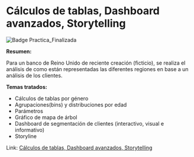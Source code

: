 # Cálculos de tablas, Dashboard avanzados, Storytelling 

![Badge Practica_Finalizada](https://img.shields.io/badge/STATUS-PRACTICA%20FINALIZADA-green)

**Resumen:**  
<p>
Para un banco de Reino Unido de reciente creación (ficticio), se realiza el análisis de como están representadas las diferentes regiones en base a un análisis de los clientes.  
</p>

**Temas tratados:**  
   - Cálculos de tablas por género
   - Agrupaciones(bins) y distribuciones por edad
   - Parámetros
   - Gráfico de mapa de árbol
   - Dashboard de segmentación de clientes (interactivo, visual e informativo)
   - Storyline

Link:
[Cálculos de tablas, Dashboard avanzados, Storytelling](https://public.tableau.com/app/profile/ariel2737/viz/UKBankCustomers_16797805446020/HistoriadeSegmentacindeClientes)
